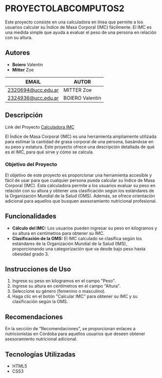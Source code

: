 # PROYECTOLABCOMPUTOS2
Este proyecto consiste en una calculadora en línea que permite a los usuarios calcular su Índice de Masa Corporal (IMC) fácilmente. El IMC es una medida simple que ayuda a evaluar el peso de una persona en relación con su altura.

## Autores
* **Boiero** Valentin
* **Mitter** Zoe

|EMAIL|AUTOR|
|-----|-----|
|2320694@ucc.edu.ar|MITTER Zoe|
|2324936@ucc.edu.ar|BOIERO Valentin|


## Descripción
Link del Proyecto [Calculadora IMC](https://ucc-labcompu2.github.io/proyecto2024-boiero-mitter/Index.html)

El Índice de Masa Corporal (IMC) es una herramienta ampliamente utilizada para estimar la cantidad de grasa corporal de una persona, basándose en su peso y estatura. Este proyecto ofrece una descripción detallada de qué es el IMC, para qué sirve y cómo se calcula.

### Objetivo del Proyecto
El objetivo de este proyecto es proporcionar una herramienta accesible y fácil de usar para que cualquier persona pueda calcular su Índice de Masa Corporal (IMC). Esta calculadora permite a los usuarios evaluar su peso en relación con su altura y obtener una clasificación según los estándares de la Organización Mundial de la Salud (OMS). Además, se ofrece orientación adicional para aquellos que busquen asesoramiento nutricional profesional.

## Funcionalidades

- **Cálculo del IMC:** Los usuarios pueden ingresar su peso en kilogramos y su altura en centímetros para obtener su IMC.
- **Clasificación de la OMS:** El IMC calculado se clasifica según los estándares de la Organización Mundial de la Salud (IMS), proporcionando una categorización que va desde bajo peso hasta obesidad grado 3.

## Instrucciones de Uso

1. Ingrese su peso en kilogramos en el campo "Peso".
2. Ingrese su altura en centímetros en el campo "Altura".
3. Seleccione su género (femenino o masculino).
4. Haga clic en el botón "Calcular IMC" para obtener su IMC y su clasificación según la OMS.

## Recomendaciones

En la sección de "Recomendaciones", se proporcionan enlaces a nutricionistas en Córdoba para aquellos usuarios que deseen obtener asesoramiento nutricional adicional.

## Tecnologías Utilizadas

- HTML5
- CSS3



